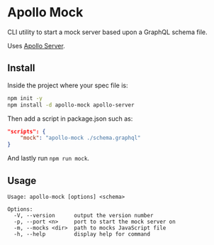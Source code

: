 # Apollo Mock

CLI utility to start a mock server based upon a GraphQL schema file.

Uses [Apollo Server](https://github.com/apollographql/apollo-server).

## Install

Inside the project where your spec file is:

```sh
npm init -y
npm install -d apollo-mock apollo-server
```

Then add a script in package.json such as:

```json
"scripts": {
    "mock": "apollo-mock ./schema.graphql"
}
```

And lastly run `npm run mock`.

## Usage

```
Usage: apollo-mock [options] <schema>

Options:
  -V, --version      output the version number
  -p, --port <n>     port to start the mock server on
  -m, --mocks <dir>  path to mocks JavaScript file
  -h, --help         display help for command
```
